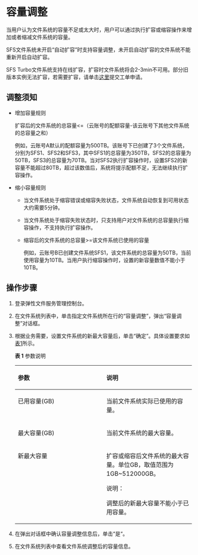 # 容量调整<a name="ZH-CN_TOPIC_0060912040"></a>

当用户认为文件系统的容量不足或太大时，用户可以通过执行扩容或缩容操作来增加或者缩减文件系统的容量。

SFS文件系统未开启“自动扩容”时支持容量调整，未开启自动扩容的文件系统不能重新开启自动扩容。

SFS Turbo文件系统支持在线扩容，扩容时文件系统将会2-3min不可用。部分旧版本实例无法扩容，若需要扩容，请单击[这里](https://console.huaweicloud.com/ticket/#/ticketindex/createIndex)提交工单申请。

## 调整须知<a name="section20105436211757"></a>

-   增加容量规则

    扩容后的文件系统的总容量<=（云账号的配额容量-该云账号下其他文件系统的总容量之和）

    例如，云账号A默认的配额容量为500TB。该账号下已创建了3个文件系统，分别为SFS1、SFS2和SFS3，其中SFS1的总容量为350TB，SFS2的总容量为50TB，SFS3的总容量为70TB。当对SFS2执行扩容操作时，设置SFS2的新容量不能超过80TB，超过该数值后，系统将提示配额不足，无法继续执行扩容操作。

-   缩小容量规则
    -   当文件系统处于缩容错误或缩容失败状态，文件系统自动恢复到可用状态大约需要5分钟。
    -   当文件系统处于缩容失败状态时，只支持用户对文件系统的总容量执行缩容操作，不支持执行扩容操作。
    -   缩容后的文件系统的总容量\>=该文件系统已使用的容量

        例如，云账号B已创建文件系统SFS1，该文件系统的总容量为50TB，当前使用容量为10TB。当用户执行缩容操作时，设置的新容量数值不能小于10TB。



## 操作步骤<a name="zh-cn_topic_0051702894_section1607836314443"></a>

1.  登录弹性文件服务管理控制台。
2.  在文件系统列表中，单击指定文件系统所在行的“容量调整”，弹出“容量调整”对话框。
3.  根据业务需要，设置文件系统的新最大容量后，单击“确定”。具体设置要求如[表1](#table1834202713541)所示。

    **表 1**  参数说明

    <a name="table1834202713541"></a>
    <table><thead align="left"><tr id="row134242765411"><th class="cellrowborder" valign="top" width="50%" id="mcps1.2.3.1.1"><p id="p33421271543"><a name="p33421271543"></a><a name="p33421271543"></a>参数</p>
    </th>
    <th class="cellrowborder" valign="top" width="50%" id="mcps1.2.3.1.2"><p id="p2342132725418"><a name="p2342132725418"></a><a name="p2342132725418"></a>说明</p>
    </th>
    </tr>
    </thead>
    <tbody><tr id="row172041324557"><td class="cellrowborder" valign="top" width="50%" headers="mcps1.2.3.1.1 "><p id="p72048255517"><a name="p72048255517"></a><a name="p72048255517"></a>已用容量(GB)</p>
    </td>
    <td class="cellrowborder" valign="top" width="50%" headers="mcps1.2.3.1.2 "><p id="p5205172185510"><a name="p5205172185510"></a><a name="p5205172185510"></a>当前文件系统实际已使用的容量。</p>
    </td>
    </tr>
    <tr id="row20398205885419"><td class="cellrowborder" valign="top" width="50%" headers="mcps1.2.3.1.1 "><p id="p1439885815413"><a name="p1439885815413"></a><a name="p1439885815413"></a>最大容量(GB)</p>
    </td>
    <td class="cellrowborder" valign="top" width="50%" headers="mcps1.2.3.1.2 "><p id="p23981058105414"><a name="p23981058105414"></a><a name="p23981058105414"></a>当前文件系统的最大容量。</p>
    </td>
    </tr>
    <tr id="row311311253562"><td class="cellrowborder" valign="top" width="50%" headers="mcps1.2.3.1.1 "><p id="p81132025155610"><a name="p81132025155610"></a><a name="p81132025155610"></a>新最大容量</p>
    </td>
    <td class="cellrowborder" valign="top" width="50%" headers="mcps1.2.3.1.2 "><p id="p1018375325614"><a name="p1018375325614"></a><a name="p1018375325614"></a>扩容或缩容后文件系统的最大容量。单位GB，取值范围为1GB~512000GB。</p>
    <div class="note" id="note13597123622317"><a name="note13597123622317"></a><a name="note13597123622317"></a><span class="notetitle"> 说明： </span><div class="notebody"><p id="p115971236122312"><a name="p115971236122312"></a><a name="p115971236122312"></a>调整后的新最大容量不能小于已用容量。</p>
    </div></div>
    </td>
    </tr>
    </tbody>
    </table>

4.  在弹出对话框中确认容量调整信息后，单击“是“。
5.  在文件系统列表中查看文件系统调整后的容量信息。

